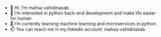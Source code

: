 - 👋 Hi, I’m mahsa vahidinasab
- 👀 I’m interested in python back-end development and make life easier for human
- 🌱 I’m currently learning machine learning and microservices in python
- 📫 You can reach me in my linkedin account: mahsa-vahidinasab

